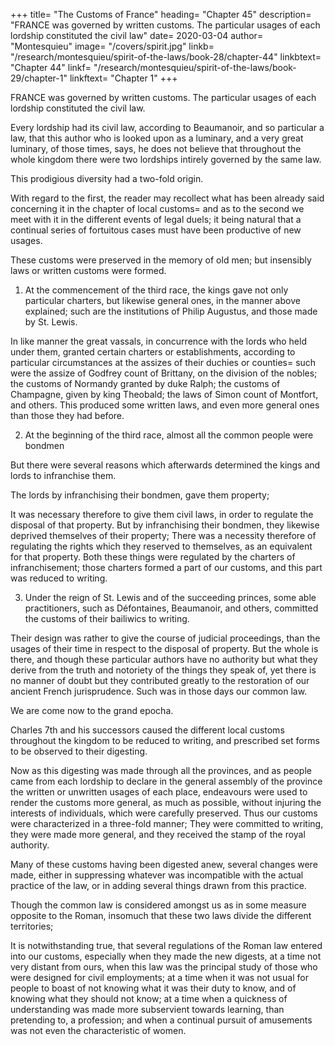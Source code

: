 





+++
title=  "The Customs of France"
heading=  "Chapter 45"
description=  "FRANCE was governed by written customs. The particular usages of each lordship constituted the civil law"
date=  2020-03-04
author=  "Montesquieu"
image= "/covers/spirit.jpg"
linkb=  "/research/montesquieu/spirit-of-the-laws/book-28/chapter-44"
linkbtext=  "Chapter 44"
linkf=  "/research/montesquieu/spirit-of-the-laws/book-29/chapter-1"
linkftext=  "Chapter 1"
+++

FRANCE was governed by written customs. The particular usages of each lordship constituted the civil law.

Every lordship had its civil law, according to Beaumanoir, and so particular a law, that this author who is looked upon as a luminary, and a very great luminary, of those times, says, he does not believe that throughout the whole kingdom there were two lordships intirely governed by the same law.

This prodigious diversity had a two-fold origin.

With regard to the first, the reader may recollect what has been already said concerning it in the chapter of local customs=  and as to the second we meet with it in the different events of legal duels;
it being natural that a continual series of fortuitous cases must have been productive of new usages.

These customs were preserved in the memory of old men; but insensibly laws or written customs were formed.

1. At the commencement of the third race, the kings gave not only particular charters, but likewise general ones, in the manner above explained; such are the institutions of Philip Augustus, and those made by St. Lewis.

In like manner the great vassals, in concurrence with the lords who held under them, granted certain charters or establishments, according to particular circumstances at the assizes of their duchies or counties=  such were the assize of Godfrey count of Brittany, on the division of the nobles; the customs of Normandy granted by duke Ralph; the customs of Champagne, given by king Theobald;
the laws of Simon count of Montfort, and others.
This produced some written laws, and even more general ones than those they had before.

2. At the beginning of the third race, almost all the common people were bondmen

But there were several reasons which afterwards determined the kings and lords to infranchise them.

The lords by infranchising their bondmen, gave them property;

It was necessary therefore to give them civil laws, in order to regulate the disposal of that property.
But by infranchising their bondmen, they likewise deprived themselves of their property;
There was a necessity therefore of regulating the rights which they reserved to themselves, as an equivalent for that property.
Both these things were regulated by the charters of infranchisement; those charters formed a part of our customs, and this part was reduced to writing.

3. Under the reign of St. Lewis and of the succeeding princes, some able practitioners, such as Défontaines, Beaumanoir, and others, committed the customs of their bailiwics to writing.

Their design was rather to give the course of judicial proceedings, than the usages of their time in respect to the disposal of property.
But the whole is there, and though these particular authors have no authority but what they derive from the truth and notoriety of the things they speak of, yet there is no manner of doubt but they contributed greatly to the restoration of our ancient French jurisprudence.
Such was in those days our common law.

We are come now to the grand epocha.

Charles 7th and his successors caused the different local customs throughout the kingdom to be reduced to writing, and prescribed set forms to be observed to their digesting.

Now as this digesting was made through all the provinces, and as people came from each lordship to declare in the general assembly of the province the written or unwritten usages of each place, endeavours were used to render the customs more general, as much as possible, without injuring the interests of individuals, which were carefully preserved.
Thus our customs were characterized in a three-fold manner;
They were committed to writing, they were made more general, and they received the stamp of the royal authority.

Many of these customs having been digested anew, several changes were made, either in suppressing whatever was incompatible with the actual practice of the law, or in adding several things drawn from this practice.

Though the common law is considered amongst us as in some measure opposite to the Roman, insomuch that these two laws divide the different territories;

It is notwithstanding true, that several regulations of the Roman law entered into our customs, especially when they made the new digests, at a time not very distant from ours, when this law was the principal study of those who were designed for civil employments; at a time when it was not usual for people to boast of not knowing what it was their duty to know, and of knowing what they should not know;
at a time when a quickness of understanding was made more subservient towards learning, than pretending to, a profession; and when a continual pursuit of amusements was not even the characteristic of women.

<!-- I should have been more diffuse at the end of this book;

Entering into the several details, should have traced all the insensible changes, which from the opening of appeals, have formed the great Corpus of our French Jurisprudence. But this would have been ingrafting one large work upon another.
I am like that antiquarian who set out from his own country, arrived in Egypt, cast an eye on the pyramids, and returned home. -->
